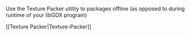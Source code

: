 Use the Texture Packer utility to packages offline (as opposed to during runtime of your libGDX program)

[[Texture Packer|Texture-Packer]]